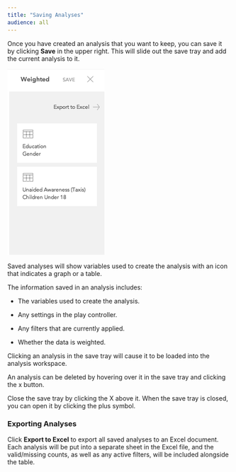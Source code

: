 ```yaml
---
title: "Saving Analyses"
audience: all
---
```


Once you have created an analysis that you want to keep, you can save it by clicking **Save** in the upper right. This will slide out the save tray and add the current analysis to it.

![](images/SaveTray.png)

Saved analyses will show variables used to create the analysis with an icon that indicates a graph or a table.

The information saved in an analysis includes:

  * The variables used to create the analysis.

  * Any settings in the play controller.

  * Any filters that are currently applied.

  * Whether the data is weighted.

Clicking an analysis in the save tray will cause it to be loaded into the analysis workspace.

An analysis can be deleted by hovering over it in the save tray and clicking
the x button.

Close the save tray by clicking the X above it. When the save tray is closed,
you can open it by clicking the plus symbol.

### Exporting Analyses

Click **Export to Excel** to export all saved analyses to an Excel document.
Each analysis will be put into a separate sheet in the Excel file, and the
valid/missing counts, as well as any active filters, will be included
alongside the table.
